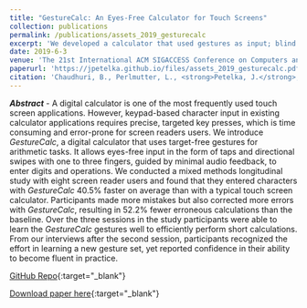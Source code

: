 ```yaml
---
title: "GestureCalc: An Eyes-Free Calculator for Touch Screens"
collection: publications
permalink: /publications/assets_2019_gesturecalc
excerpt: 'We developed a calculator that used gestures as input; blind people used GC faster than a seek-based touch calculator.'
date: 2019-6-3
venue: 'The 21st International ACM SIGACCESS Conference on Computers and Accessibility'
paperurl: 'https://jpetelka.github.io/files/assets_2019_gesturecalc.pdf'
citation: 'Chaudhuri, B., Perlmutter, L., <strong>Petelka, J.</strong>, Garrison, P., Fogarty, J., Wobbrock, J. O., & Ladner, R. E. GestureCalc: An Eyes-Free Calculator for Touch Screens.'
---
```

<i><strong>Abstract</strong></i> - A digital calculator is one of the most frequently used touch screen applications. However, keypad-based character input in existing calculator applications requires precise, targeted key presses, which is time consuming and error-prone for screen readers users. We introduce <i>GestureCalc</i>, a digital calculator that uses target-free gestures for arithmetic tasks. It allows eyes-free input in the form of taps and directional swipes with one to three fingers, guided by minimal audio feedback, to enter digits and operations. We conducted a mixed methods longitudinal study with eight screen reader users and found that they entered characters with <i>GestureCalc</i> 40.5% faster on average than with a typical touch screen calculator. Participants made more mistakes but also corrected more errors with <i>GestureCalc</i>, resulting in 52.2% fewer erroneous calculations than the baseline. Over the three sessions in the study participants were able to learn the <i>GestureCalc</i> gestures well to efficiently perform short calculations. From our interviews after the second session, participants recognized the effort in learning a new gesture set, yet reported confidence in their ability to become fluent in practice.

[GitHub Repo](https://github.com/bindita/GestureCalculator){:target="_blank"}

[Download paper here](https://jpetelka.github.io/files/assets_2019_gesturecalc.pdf){:target="_blank"}

<!-- Recommended citation: Petelka, Justin, Yixin Zou, and Florian Schaub. (2019). &quot;Put Your Warning Where Your Link Is: Improving and Evaluating Email Phishing Warnings.&quot; <i>Proceedings of the 2019 CHI Conference on Human Factors in Computing Systems. ACM, 2019.</i>. (p. 518).-->